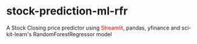 # stock-prediction-ml-rfr
A Stock Closing price predictor using <span style="color:red">Streamlit</span>, pandas, yfinance and sci-kit-learn's RandomForestRegressor model
